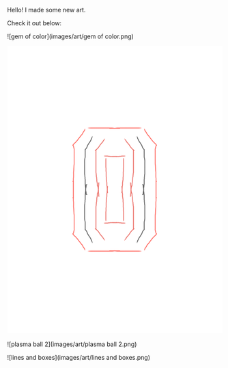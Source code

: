 Hello! I made some new art.

Check it out below:

![gem of color](images/art/gem of color.png)

![Ruby](images/art/Ruby.png)

![plasma ball 2](images/art/plasma ball 2.png)

![lines and boxes](images/art/lines and boxes.png)
